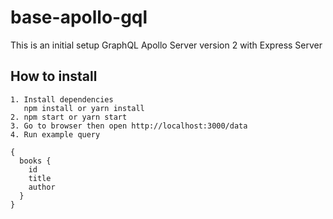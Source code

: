 # base-apollo-gql
This is an initial setup GraphQL Apollo Server version 2 with Express Server

## How to install
```
1. Install dependencies
   npm install or yarn install
2. npm start or yarn start
3. Go to browser then open http://localhost:3000/data
4. Run example query
```
```
{
  books {
    id
    title
    author
  }
}
```
